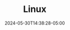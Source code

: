 ---
weight: 999
title: "Linux"
description: "A collection of Linux related documentation and notes."
icon: "article"
date: "2024-05-30T14:38:28-05:00"
lastmod: "2024-05-30T14:38:28-05:00"
draft: false
toc: true
---